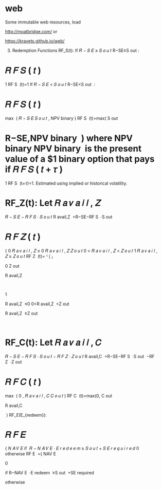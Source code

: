 # web
Some immutable web resources, load 

http://moatbridge.com/ or

https://kravets.github.io/web/

3. Redemption Functions
RF_S(t):
If 
𝑅
−
𝑆
𝐸
≥
𝑆
𝑜
𝑢
𝑡
R−SE≥S 
out
​
 :

𝑅
𝐹
𝑆
(
𝑡
)
=
1
RF 
S
​
 (t)=1
If 
𝑅
−
𝑆
𝐸
<
𝑆
𝑜
𝑢
𝑡
R−SE<S 
out
​
 :

𝑅
𝐹
𝑆
(
𝑡
)
=
max
⁡
(
𝑅
−
𝑆
𝐸
𝑆
𝑜
𝑢
𝑡
,
NPV
binary
)
RF 
S
​
 (t)=max( 
S 
out
​
 
R−SE
​
 ,NPV 
binary
​
 )
where 
NPV
binary
NPV 
binary
​
  is the present value of a $1 binary option that pays if 
𝑅
𝐹
𝑆
(
𝑡
+
𝜏
)
=
1
RF 
S
​
 (t+τ)=1.
Estimated using implied or historical volatility.

RF_Z(t):
Let 
𝑅
𝑎
𝑣
𝑎
𝑖
𝑙
,
𝑍
=
𝑅
−
𝑆
𝐸
−
𝑅
𝐹
𝑆
⋅
𝑆
𝑜
𝑢
𝑡
R 
avail,Z
​
 =R−SE−RF 
S
​
 ⋅S 
out
​
 

𝑅
𝐹
𝑍
(
𝑡
)
=
{
0
𝑅
𝑎
𝑣
𝑎
𝑖
𝑙
,
𝑍
≤
0
𝑅
𝑎
𝑣
𝑎
𝑖
𝑙
,
𝑍
𝑍
𝑜
𝑢
𝑡
0
<
𝑅
𝑎
𝑣
𝑎
𝑖
𝑙
,
𝑍
<
𝑍
𝑜
𝑢
𝑡
1
𝑅
𝑎
𝑣
𝑎
𝑖
𝑙
,
𝑍
≥
𝑍
𝑜
𝑢
𝑡
RF 
Z
​
 (t)= 
⎩
⎨
⎧
​
  
0
Z 
out
​
 
R 
avail,Z
​
 
​
 
1
​
  
R 
avail,Z
​
 ≤0
0<R 
avail,Z
​
 <Z 
out
​
 
R 
avail,Z
​
 ≥Z 
out
​
 
​
 
RF_C(t):
Let 
𝑅
𝑎
𝑣
𝑎
𝑖
𝑙
,
𝐶
=
𝑅
−
𝑆
𝐸
−
𝑅
𝐹
𝑆
⋅
𝑆
𝑜
𝑢
𝑡
−
𝑅
𝐹
𝑍
⋅
𝑍
𝑜
𝑢
𝑡
R 
avail,C
​
 =R−SE−RF 
S
​
 ⋅S 
out
​
 −RF 
Z
​
 ⋅Z 
out
​
 

𝑅
𝐹
𝐶
(
𝑡
)
=
max
⁡
(
0
,
𝑅
𝑎
𝑣
𝑎
𝑖
𝑙
,
𝐶
𝐶
𝑜
𝑢
𝑡
)
RF 
C
​
 (t)=max(0, 
C 
out
​
 
R 
avail,C
​
 
​
 )
RF_E(E_{redeem}):

𝑅
𝐹
𝐸
=
{
𝑁
𝐴
𝑉
𝐸
if 
𝑅
−
𝑁
𝐴
𝑉
𝐸
⋅
𝐸
𝑟
𝑒
𝑑
𝑒
𝑒
𝑚
≥
𝑆
𝑜
𝑢
𝑡
+
𝑆
𝐸
𝑟
𝑒
𝑞
𝑢
𝑖
𝑟
𝑒
𝑑
0
otherwise
RF 
E
​
 ={ 
NAV 
E
​
 
0
​
  
if R−NAV 
E
​
 ⋅E 
redeem
​
 ≥S 
out
​
 +SE 
required
​
 
otherwise
​
 

